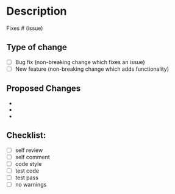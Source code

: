 # Description

Fixes # (issue)

## Type of change

- [ ] Bug fix (non-breaking change which fixes an issue)
- [ ] New feature (non-breaking change which adds functionality)

## Proposed Changes
*
*
*

## Checklist:
- [ ] self review
- [ ] self comment
- [ ] code style
- [ ] test code
- [ ] test pass
- [ ] no warnings